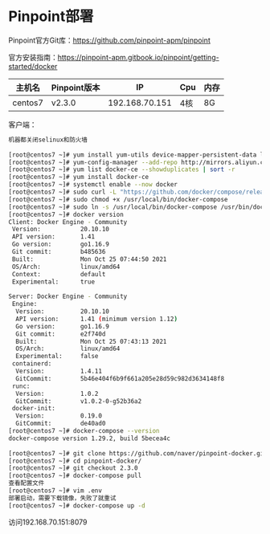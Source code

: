 # Pinpoint部署



Pinpoint官方Git库：https://github.com/pinpoint-apm/pinpoint

官方安装指南：https://pinpoint-apm.gitbook.io/pinpoint/getting-started/docker

| 主机名  | Pinpoint版本 | IP             | Cpu  | 内存 |
| ------- | ------------ | -------------- | ---- | ---- |
| centos7 | v2.3.0       | 192.168.70.151 | 4核  | 8G   |

客户端：

```bash
机器都关闭selinux和防火墙
 
[root@centos7 ~]# yum install yum-utils device-mapper-persistent-data lvm2 openssl socat conntrack ebtables ipset
[root@centos7 ~]# yum-config-manager --add-repo http://mirrors.aliyun.com/docker-ce/linux/centos/docker-ce.repo
[root@centos7 ~]# yum list docker-ce --showduplicates | sort -r
[root@centos7 ~]# yum install docker-ce
[root@centos7 ~]# systemctl enable --now docker
[root@centos7 ~]# sudo curl -L "https://github.com/docker/compose/releases/download/1.29.2/docker-compose-$(uname -s)-$(uname -m)" -o /usr/local/bin/docker-compose
[root@centos7 ~]# sudo chmod +x /usr/local/bin/docker-compose
[root@centos7 ~]# sudo ln -s /usr/local/bin/docker-compose /usr/bin/docker-compose
[root@centos7 ~]# docker version
Client: Docker Engine - Community
 Version:           20.10.10
 API version:       1.41
 Go version:        go1.16.9
 Git commit:        b485636
 Built:             Mon Oct 25 07:44:50 2021
 OS/Arch:           linux/amd64
 Context:           default
 Experimental:      true
 
Server: Docker Engine - Community
 Engine:
  Version:          20.10.10
  API version:      1.41 (minimum version 1.12)
  Go version:       go1.16.9
  Git commit:       e2f740d
  Built:            Mon Oct 25 07:43:13 2021
  OS/Arch:          linux/amd64
  Experimental:     false
 containerd:
  Version:          1.4.11
  GitCommit:        5b46e404f6b9f661a205e28d59c982d3634148f8
 runc:
  Version:          1.0.2
  GitCommit:        v1.0.2-0-g52b36a2
 docker-init:
  Version:          0.19.0
  GitCommit:        de40ad0
[root@centos7 ~]# docker-compose --version
docker-compose version 1.29.2, build 5becea4c
 
[root@centos7 ~]# git clone https://github.com/naver/pinpoint-docker.git
[root@centos7 ~]# cd pinpoint-docker/
[root@centos7 ~]# git checkout 2.3.0
[root@centos7 ~]# docker-compose pull
查看配置文件
[root@centos7 ~]# vim .env
部署启动，需要下载镜像，失败了就重试
[root@centos7 ~]# docker-compose up -d
```

访问192.168.70.151:8079